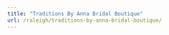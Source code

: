 ```yaml
---
title: "Traditions By Anna Bridal Boutique"
url: /raleigh/traditions-by-anna-bridal-boutique/
---
```

